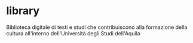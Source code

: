 # library
Biblioteca digitale di testi e studi che contribuiscono alla formazione della cultura all'interno dell'Università degli Studi dell'Aquila
